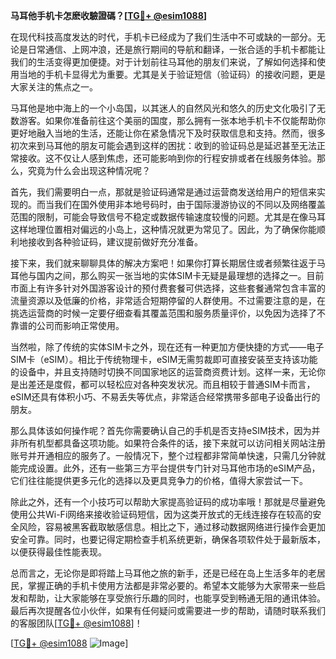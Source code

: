 **马耳他手机卡怎麽收驗證碼？[[TG💪+ @esim1088](https://t.me/s/esim1088)]**

在现代科技高度发达的时代，手机卡已经成为了我们生活中不可或缺的一部分。无论是日常通信、上网冲浪，还是旅行期间的导航和翻译，一张合适的手机卡都能让我们的生活变得更加便捷。对于计划前往马耳他的朋友们来说，了解如何选择和使用当地的手机卡显得尤为重要。尤其是关于验证短信（验证码）的接收问题，更是大家关注的焦点之一。

马耳他是地中海上的一个小岛国，以其迷人的自然风光和悠久的历史文化吸引了无数游客。如果你准备前往这个美丽的国度，那么拥有一张本地手机卡不仅能帮助你更好地融入当地的生活，还能让你在紧急情况下及时获取信息和支持。然而，很多初次来到马耳他的朋友可能会遇到这样的困扰：收到的验证码总是延迟甚至无法正常接收。这不仅让人感到焦虑，还可能影响到你的行程安排或者在线服务体验。那么，究竟为什么会出现这种情况呢？

首先，我们需要明白一点，那就是验证码通常是通过运营商发送给用户的短信来实现的。而当我们在国外使用非本地号码时，由于国际漫游协议的不同以及网络覆盖范围的限制，可能会导致信号不稳定或数据传输速度较慢的问题。尤其是在像马耳这样地理位置相对偏远的小岛上，这种情况就更为常见了。因此，为了确保你能顺利地接收到各种验证码，建议提前做好充分准备。

接下来，我们就来聊聊具体的解决方案吧！如果你打算长期居住或者频繁往返于马耳他与国内之间，那么购买一张当地的实体SIM卡无疑是最理想的选择之一。目前市面上有许多针对外国游客设计的预付费套餐可供选择，这些套餐通常包含丰富的流量资源以及低廉的价格，非常适合短期停留的人群使用。不过需要注意的是，在挑选运营商的时候一定要仔细查看其覆盖范围和服务质量评价，以免因为选择了不靠谱的公司而影响正常使用。

当然啦，除了传统的实体SIM卡之外，现在还有一种更加方便快捷的方式——电子SIM卡（eSIM）。相比于传统物理卡，eSIM无需剪裁即可直接安装至支持该功能的设备中，并且支持随时切换不同国家地区的运营商资费计划。这样一来，无论你是出差还是度假，都可以轻松应对各种突发状况。而且相较于普通SIM卡而言，eSIM还具有体积小巧、不易丢失等优点，非常适合经常携带多部电子设备出行的朋友。

那么具体该如何操作呢？首先你需要确认自己的手机是否支持eSIM技术，因为并非所有机型都具备这项功能。如果符合条件的话，接下来就可以访问相关网站注册账号并开通相应的服务了。一般情况下，整个过程都非常简单快速，只需几分钟就能完成设置。此外，还有一些第三方平台提供专门针对马耳他市场的eSIM产品，它们往往能提供更多元化的选择以及更具竞争力的价格，值得大家尝试一下。

除此之外，还有一个小技巧可以帮助大家提高验证码的成功率哦！那就是尽量避免使用公共Wi-Fi网络来接收验证码短信，因为这类开放式的无线连接存在较高的安全风险，容易被黑客截取敏感信息。相比之下，通过移动数据网络进行操作会更加安全可靠。同时，也要记得定期检查手机系统更新，确保各项软件处于最新版本，以便获得最佳性能表现。

总而言之，无论你是即将踏上马耳他之旅的新手，还是已经在岛上生活多年的老居民，掌握正确的手机卡使用方法都是非常必要的。希望本文能够为大家带来一些启发和帮助，让大家能够在享受旅行乐趣的同时，也能享受到畅通无阻的通讯体验。最后再次提醒各位小伙伴，如果有任何疑问或需要进一步的帮助，请随时联系我们的客服团队[[TG💪+ @esim1088](https://t.me/s/esim1088)]！

[[TG💪+ @esim1088](https://t.me/s/esim1088) ![Image](https://i.postimg.cc/4NQfJmqS/Snipaste-2025-05-13-00-14-12.png)]